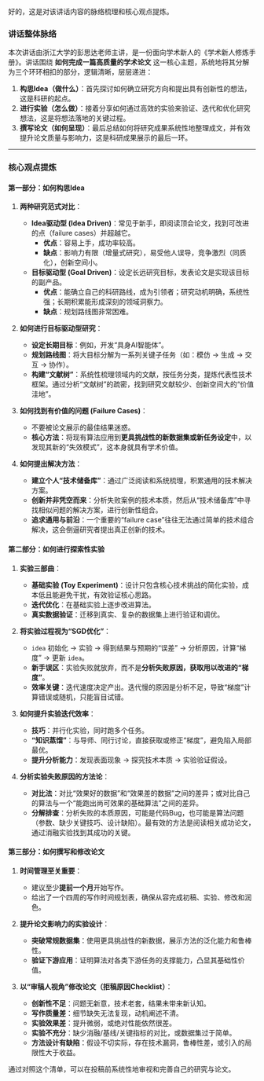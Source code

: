 好的，这是对该讲话内容的脉络梳理和核心观点提炼。

### 讲话整体脉络

本次讲话由浙江大学的彭思达老师主讲，是一份面向学术新人的《学术新人修炼手册》。讲话围绕 **如何完成一篇高质量的学术论文** 这一核心主题，系统地将其分解为三个环环相扣的部分，逻辑清晰，层层递进：

1.  **构思Idea（做什么）**：首先探讨如何确立研究方向和提出具有创新性的想法，这是科研的起点。
2.  **进行实验（怎么做）**：接着分享如何通过高效的实验来验证、迭代和优化研究想法，这是将想法落地的关键过程。
3.  **撰写论文（如何呈现）**：最后总结如何将研究成果系统性地整理成文，并有效提升论文质量与影响力，这是科研成果展示的最后一环。

---

### 核心观点提炼

#### 第一部分：如何构思Idea

1.  **两种研究范式对比**：
    * **Idea驱动型 (Idea Driven)**：常见于新手，即阅读顶会论文，找到可改进的点（failure cases）并超越它。
        * **优点**：容易上手，成功率较高。
        * **缺点**：影响力有限（增量式研究），易受他人误导，竞争激烈（同质化），创新空间小。
    * **目标驱动型 (Goal Driven)**：设定长远研究目标，发表论文是实现该目标的副产品。
        * **优点**：能确立自己的科研路线，成为引领者；研究动机明确，系统性强；长期积累能形成深刻的领域洞察力。
        * **缺点**：规划路线图非常困难。

2.  **如何进行目标驱动型研究**：
    * **设定长期目标**：例如，开发“具身AI智能体”。
    * **规划路线图**：将大目标分解为一系列关键子任务（如：模仿 -> 生成 -> 交互 -> 协作）。
    * **构建“文献树”**：系统性梳理领域内的文献，按任务分类，提炼代表性技术框架。通过分析“文献树”的疏密，找到研究文献较少、创新空间大的“价值洼地”。

3.  **如何找到有价值的问题 (Failure Cases)**：
    * 不要被论文展示的最佳结果迷惑。
    * **核心方法**：将现有算法应用到**更具挑战性的新数据集或新任务设定**中，以发现其新的“失效模式”，这本身就具有学术价值。

4.  **如何提出解决方法**：
    * **建立个人“技术储备库”**：通过广泛阅读和系统梳理，积累通用的技术解决方案。
    * **创新并非凭空而来**：分析失败案例的技术本质，然后从“技术储备库”中寻找相似问题的解决方案，进行创新性组合。
    * **追求通用与前沿**：一个重要的“failure case”往往无法通过简单的技术组合解决，这会倒逼研究者提出真正创新的技术。

#### 第二部分：如何进行探索性实验

1.  **实验三部曲**：
    * **基础实验 (Toy Experiment)**：设计只包含核心技术挑战的简化实验，成本低且能避免干扰，有效验证核心思路。
    * **迭代优化**：在基础实验上逐步改进算法。
    * **真实数据验证**：迁移到真实、复杂的数据集上进行验证和调优。

2.  **将实验过程视为“SGD优化”**：
    * `idea` 初始化 -> 实验 -> 得到结果与预期的“误差” -> 分析原因，计算“梯度” -> 更新 `idea`。
    * **新手误区**：实验失败就放弃，而不是**分析失败原因，获取用以改进的“梯度”**。
    * **效率关键**：迭代速度决定产出。迭代慢的原因是分析不足，导致“梯度”计算错误或随机，只能盲目试错。

3.  **如何提升实验迭代效率**：
    * **技巧**：并行化实验，同时跑多个任务。
    * **“知识蒸馏”**：与导师、同行讨论，直接获取或修正“梯度”，避免陷入局部最优。
    * **提升分析能力**：发现表面现象 -> 探究技术本质 -> 实验验证假设。

4.  **分析实验失败原因的方法论**：
    * **对比法**：对比“效果好的数据”和“效果差的数据”之间的差异；或对比自己的算法与一个“能跑出尚可效果的基础算法”之间的差异。
    * **分解排查**：分析失败的本质原因，可能是代码Bug，也可能是算法问题（参数、缺少关键技巧、设计缺陷）。最有效的方法是阅读相关成功论文，通过消融实验找到其成功的关键。

#### 第三部分：如何撰写和修改论文

1.  **时间管理至关重要**：
    * 建议至少**提前一个月**开始写作。
    * 给出了一个四周的写作时间规划表，确保从容完成初稿、实验、修改和润色。

2.  **提升论文影响力的实验设计**：
    * **突破常规数据集**：使用更具挑战性的新数据，展示方法的泛化能力和鲁棒性。
    * **验证下游应用**：证明算法对各类下游任务的支撑能力，凸显其基础性价值。

3.  **以“审稿人视角”修改论文（拒稿原因Checklist）**：
    * **创新性不足**：问题无新意，技术老套，结果未带来新认知。
    * **写作质量差**：细节缺失无法复现，动机阐述不清。
    * **实验效果差**：提升微弱，或绝对性能依然很差。
    * **实验不充分**：缺少消融/基线/关键指标的对比，或数据集过于简单。
    * **方法设计有缺陷**：假设不切实际，存在技术漏洞，鲁棒性差，或引入的局限性大于收益。

通过对照这个清单，可以在投稿前系统性地审视和完善自己的研究与论文。